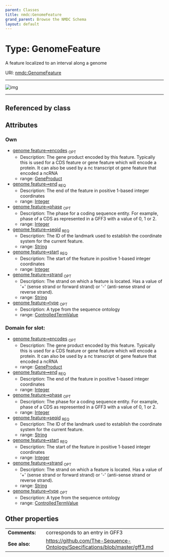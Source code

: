 ```yaml
---
parent: Classes
title: nmdc:GenomeFeature
grand_parent: Browse the NMDC Schema
layout: default
---
```


# Type: GenomeFeature


A feature localized to an interval along a genome

URI: [nmdc:GenomeFeature](https://microbiomedata/meta/GenomeFeature)


---

![img](http://yuml.me/diagram/nofunky;dir:TB/class/[GeneProduct]%3Cencodes%200..1-++[GenomeFeature%7Cseqid:string;start:integer;end:integer;strand:string%20%3F;phase:integer%20%3F],[ControlledTermValue]%3Ctype%200..1-++[GenomeFeature],[GeneProduct],[ControlledTermValue])

---


## Referenced by class


## Attributes


### Own

 * [genome feature➞encodes](genome_feature_encodes.md)  <sub>OPT</sub>
    * Description: The gene product encoded by this feature. Typically this is used for a CDS feature or gene feature which will encode a protein. It can also be used by a nc transcript ot gene feature that encoded a ncRNA
    * range: [GeneProduct](GeneProduct.md)
 * [genome feature➞end](genome_feature_end.md)  <sub>REQ</sub>
    * Description: The end of the feature in positive 1-based integer coordinates
    * range: [Integer](types/Integer.md)
 * [genome feature➞phase](genome_feature_phase.md)  <sub>OPT</sub>
    * Description: The phase for a coding sequence entity. For example, phase of a CDS as represented in a GFF3 with a value of 0, 1 or 2.
    * range: [Integer](types/Integer.md)
 * [genome feature➞seqid](genome_feature_seqid.md)  <sub>REQ</sub>
    * Description: The ID of the landmark used to establish the coordinate system for the current feature.
    * range: [String](types/String.md)
 * [genome feature➞start](genome_feature_start.md)  <sub>REQ</sub>
    * Description: The start of the feature in positive 1-based integer coordinates
    * range: [Integer](types/Integer.md)
 * [genome feature➞strand](genome_feature_strand.md)  <sub>OPT</sub>
    * Description: The strand on which a feature is located. Has a value of '+' (sense strand or forward strand) or '-' (anti-sense strand or reverse strand).
    * range: [String](types/String.md)
 * [genome feature➞type](genome_feature_type.md)  <sub>OPT</sub>
    * Description: A type from the sequence ontology
    * range: [ControlledTermValue](ControlledTermValue.md)

### Domain for slot:

 * [genome feature➞encodes](genome_feature_encodes.md)  <sub>OPT</sub>
    * Description: The gene product encoded by this feature. Typically this is used for a CDS feature or gene feature which will encode a protein. It can also be used by a nc transcript ot gene feature that encoded a ncRNA
    * range: [GeneProduct](GeneProduct.md)
 * [genome feature➞end](genome_feature_end.md)  <sub>REQ</sub>
    * Description: The end of the feature in positive 1-based integer coordinates
    * range: [Integer](types/Integer.md)
 * [genome feature➞phase](genome_feature_phase.md)  <sub>OPT</sub>
    * Description: The phase for a coding sequence entity. For example, phase of a CDS as represented in a GFF3 with a value of 0, 1 or 2.
    * range: [Integer](types/Integer.md)
 * [genome feature➞seqid](genome_feature_seqid.md)  <sub>REQ</sub>
    * Description: The ID of the landmark used to establish the coordinate system for the current feature.
    * range: [String](types/String.md)
 * [genome feature➞start](genome_feature_start.md)  <sub>REQ</sub>
    * Description: The start of the feature in positive 1-based integer coordinates
    * range: [Integer](types/Integer.md)
 * [genome feature➞strand](genome_feature_strand.md)  <sub>OPT</sub>
    * Description: The strand on which a feature is located. Has a value of '+' (sense strand or forward strand) or '-' (anti-sense strand or reverse strand).
    * range: [String](types/String.md)
 * [genome feature➞type](genome_feature_type.md)  <sub>OPT</sub>
    * Description: A type from the sequence ontology
    * range: [ControlledTermValue](ControlledTermValue.md)

## Other properties

|  |  |  |
| --- | --- | --- |
| **Comments:** | | corresponds to an entry in GFF3 |
| **See also:** | | https://github.com/The-Sequence-Ontology/Specifications/blob/master/gff3.md |


